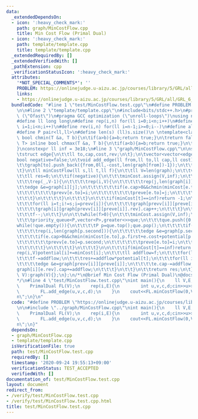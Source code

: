 ```yaml
---
data:
  _extendedDependsOn:
  - icon: ':heavy_check_mark:'
    path: graph/MinCostFlow.cpp
    title: Min Cost Flow (Primal Dual)
  - icon: ':heavy_check_mark:'
    path: template/template.cpp
    title: template/template.cpp
  _extendedRequiredBy: []
  _extendedVerifiedWith: []
  _pathExtension: cpp
  _verificationStatusIcon: ':heavy_check_mark:'
  attributes:
    '*NOT_SPECIAL_COMMENTS*': ''
    PROBLEM: https://onlinejudge.u-aizu.ac.jp/courses/library/5/GRL/all/GRL_6_B
    links:
    - https://onlinejudge.u-aizu.ac.jp/courses/library/5/GRL/all/GRL_6_B
  bundledCode: "#line 1 \"test/MinCostFlow.test.cpp\"\n#define PROBLEM \"https://onlinejudge.u-aizu.ac.jp/courses/library/5/GRL/all/GRL_6_B\"\
    \n\n#line 2 \"template/template.cpp\"\n#include<bits/stdc++.h>\n#pragma GCC optimization\
    \ (\"Ofast\")\n#pragma GCC optimization (\"unroll-loops\")\nusing namespace std;\n\
    #define ll long long\n#define rep(i,n) for(ll i=0;i<n;i++)\n#define REP(i,n) for(ll\
    \ i=1;i<n;i++)\n#define rev(i,n) for(ll i=n-1;i>=0;i--)\n#define all(v) v.begin(),v.end()\n\
    #define P pair<ll,ll>\n#define len(s) (ll)s.size()\n \ntemplate<class T> inline\
    \ bool chmin(T &a, T b){\n\tif(a>b){a=b;return true;}\n\treturn false;\n}\ntemplate<class\
    \ T> inline bool chmax(T &a, T b){\n\tif(a<b){a=b;return true;}\n\treturn false;\n\
    }\nconstexpr ll inf = 3e18;\n#line 3 \"graph/MinCostFlow.cpp\"\n\nstruct PrimalDual{\n\
    \tstruct edge{\n\t\tll to,cap,cost,rev;\n\t};\n\tvector<vector<edge>>graph;\n\t\
    bool negative=false;\n\tvoid add_edge(ll from,ll to,ll cap,ll cost){\n\t\tgraph[from].push_back({to,cap,cost,len(graph[to])});\n\
    \t\tgraph[to].push_back({from,0ll,-cost,len(graph[from])-1});\n\t\tif(cost<0)negative=true;\n\
    \t}\n\tll minCostFlow(ll s,ll t,ll f){\n\t\tll V=len(graph);\n\t\tvector<ll>potential(V),minCost,prevv(V,-1),preve(V,-1);\n\
    \t\tll res=0;\n\t\tif(negative){\n\t\t\tminCost.assign(V,inf);\n\t\t\tminCost[s]=0;\n\
    \t\t\trep(_,V-1){\n\t\t\t\trep(i,V){\n\t\t\t\t\trep(j,len(graph[i])){\n\t\t\t\t\
    \t\tedge &e=graph[i][j];\n\t\t\t\t\t\tif(e.cap>0&&chmin(minCost[e.to],minCost[i]+e.cost+potential[i]-potential[e.to])){\n\
    \t\t\t\t\t\t\tprevv[e.to]=i;\n\t\t\t\t\t\t\tpreve[e.to]=j;\n\t\t\t\t\t\t}\n\t\t\
    \t\t\t}\n\t\t\t\t}\n\t\t\t}\n\t\t\tif(minCost[t]==inf)return -1;\n\t\t\trep(i,V)potential[i]+=minCost[i];\n\
    \t\t\tfor(ll i=t;i!=s;i=prevv[i]){\n\t\t\t\tgraph[prevv[i]][preve[i]].cap--;\n\
    \t\t\t\tgraph[i][graph[prevv[i]][preve[i]].rev].cap++;\n\t\t\t}\n\t\t\tres+=potential[t];\n\
    \t\t\tf--;\n\t\t}\n\n\t\twhile(f>0){\n\t\t\tminCost.assign(V,inf);\n\t\t\tminCost[s]=0;\n\
    \t\t\tpriority_queue<P,vector<P>,greater<>>que;\n\t\t\tque.push({0,s});\n\t\t\t\
    while(!que.empty()){\n\t\t\t\tP p=que.top();que.pop();\n\t\t\t\tif(minCost[p.second]<p.first)continue;\n\
    \t\t\t\trep(i,len(graph[p.second])){\n\t\t\t\t\tedge &e=graph[p.second][i];\n\t\
    \t\t\t\tif(e.cap>0&&chmin(minCost[e.to],p.first+e.cost+potential[p.second]-potential[e.to])){\n\
    \t\t\t\t\t\tprevv[e.to]=p.second;\n\t\t\t\t\t\tpreve[e.to]=i;\n\t\t\t\t\t\tque.push({minCost[e.to],e.to});\n\
    \t\t\t\t\t}\n\t\t\t\t}\n\t\t\t}\n\n\t\t\tif(minCost[t]==inf)return -1;\n\t\t\t\
    rep(i,V)potential[i]+=minCost[i];\n\t\t\tll addflow=f;\n\t\t\tfor(ll i=t;i!=s;i=prevv[i])chmin(addflow,graph[prevv[i]][preve[i]].cap);\n\
    \t\t\tf-=addflow;\n\t\t\tres+=addflow*potential[t];\n\t\t\tfor(ll i=t;i!=s;i=prevv[i]){\n\
    \t\t\t\tedge &e=graph[prevv[i]][preve[i]];\n\t\t\t\te.cap-=addflow;\n\t\t\t\t\
    graph[i][e.rev].cap+=addflow;\n\t\t\t}\n\t\t}\n\t\treturn res;\n\t}\n\tPrimalDual(ll\
    \ V):graph(V){};\n};\n/*\n@brief Min Cost Flow (Primal Dual)\n@docs docs/MinCostFlow.md\n\
    */\n#line 4 \"test/MinCostFlow.test.cpp\"\nint main(){\n    ll V,E,F;\n    cin>>V>>E>>F;\n\
    \    PrimalDual FL(V);\n    rep(i,E){\n        int u,v,c,d;cin>>u>>v>>c>>d;\n\
    \        FL.add_edge(u,v,c,d);\n    }\n    cout<<FL.minCostFlow(0,V-1,F)<<\"\\\
    n\";\n}\n"
  code: "#define PROBLEM \"https://onlinejudge.u-aizu.ac.jp/courses/library/5/GRL/all/GRL_6_B\"\
    \n\n#include \"../graph/MinCostFlow.cpp\"\nint main(){\n    ll V,E,F;\n    cin>>V>>E>>F;\n\
    \    PrimalDual FL(V);\n    rep(i,E){\n        int u,v,c,d;cin>>u>>v>>c>>d;\n\
    \        FL.add_edge(u,v,c,d);\n    }\n    cout<<FL.minCostFlow(0,V-1,F)<<\"\\\
    n\";\n}"
  dependsOn:
  - graph/MinCostFlow.cpp
  - template/template.cpp
  isVerificationFile: true
  path: test/MinCostFlow.test.cpp
  requiredBy: []
  timestamp: '2020-09-24 19:55:13+09:00'
  verificationStatus: TEST_ACCEPTED
  verifiedWith: []
documentation_of: test/MinCostFlow.test.cpp
layout: document
redirect_from:
- /verify/test/MinCostFlow.test.cpp
- /verify/test/MinCostFlow.test.cpp.html
title: test/MinCostFlow.test.cpp
---
```

